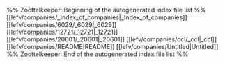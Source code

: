 %% Zoottelkeeper: Beginning of the autogenerated index file list  %%
 [[lefv/companies/_Index_of_companies|_Index_of_companies]]
 [[lefv/companies/6029/_6029|_6029]]
 [[lefv/companies/12721/_12721|_12721]]
 [[lefv/companies/20601/_20601|_20601]]
 [[lefv/companies/ccl/_ccl|_ccl]]
 [[lefv/companies/README|README]]
 [[lefv/companies/Untitled|Untitled]]
%% Zoottelkeeper: End of the autogenerated index file list  %%
